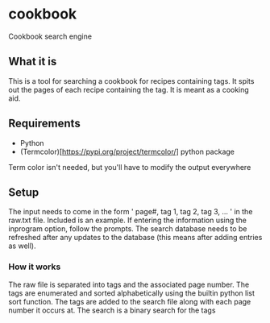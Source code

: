 # cookbook
Cookbook search engine

## What it is
This is a tool for searching a cookbook for recipes containing tags. It spits out the pages of each recipe containing the tag. It is meant as a cooking aid.

## Requirements
 - Python
 - (Termcolor)[https://pypi.org/project/termcolor/] python package

Term color isn't needed, but you'll have to modify the output everywhere

## Setup
The input needs to come in the form
'
page#, tag 1, tag 2, tag 3, ...
'
in the raw.txt file. Included is an example.
If entering the information using the inprogram option, follow the prompts.
The search database needs to be refreshed after any updates to the database (this means after adding entries as well).


### How it works
The raw file is separated into tags and the associated page number. The tags are enumerated and sorted alphabetically using the builtin python list sort function. The tags are added to the search file along with each page number it occurs at. The search is a binary search for the tags
